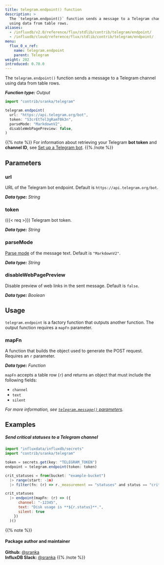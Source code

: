 ```yaml
---
title: telegram.endpoint() function
description: >
  The `telegram.endpoint()` function sends a message to a Telegram channel
  using data from table rows.
aliases:
  - /influxdb/v2.0/reference/flux/stdlib/contrib/telegram/endpoint/
  - /influxdb/cloud/reference/flux/stdlib/contrib/telegram/endpoint/
menu:
  flux_0_x_ref:
    name: telegram.endpoint
    parent: Telegram
weight: 202
introduced: 0.70.0
---
```


The `telegram.endpoint()` function sends a message to a Telegram channel
using data from table rows.

_**Function type:** Output_

```js
import "contrib/sranka/telegram"

telegram.endpoint(
  url: "https://api.telegram.org/bot",
  token: "S3crEtTel3gRamT0k3n",
  parseMode: "MarkdownV2",
  disableWebPagePreview: false,
)
```

{{% note %}}
For information about retrieving your Telegram **bot token** and **channel ID**,
see [Set up a Telegram bot](/v2.0/reference/flux/stdlib/contrib/telegram/#set-up-a-telegram-bot).
{{% /note %}}

## Parameters

### url
URL of the Telegram bot endpoint.
Default is `https://api.telegram.org/bot`.

_**Data type:** String_

### token
({{< req >}})
Telegram bot token.

_**Data type:** String_

### parseMode
[Parse mode](https://core.telegram.org/bots/api#formatting-options) of the message text.
Default is `"MarkdownV2"`.

_**Data type:** String_

### disableWebPagePreview
Disable preview of web links in the sent message.
Default is `false`.

_**Data type:** Boolean_

## Usage
`telegram.endpoint` is a factory function that outputs another function.
The output function requires a `mapFn` parameter.

### mapFn
A function that builds the object used to generate the POST request.
Requires an `r` parameter.

_**Data type:** Function_

`mapFn` accepts a table row (`r`) and returns an object that must include the
following fields:

- `channel`
- `text`
- `silent`

_For more information, see [`telegram.message()` parameters](/v2.0/reference/flux/stdlib/contrib/telegram/message/#parameters)._

## Examples

##### Send critical statuses to a Telegram channel
```js
import "influxdata/influxdb/secrets"
import "contrib/sranka/telegram"

token = secrets.get(key: "TELEGRAM_TOKEN")
endpoint = telegram.endpoint(token: token)

crit_statuses = from(bucket: "example-bucket")
  |> range(start: -1m)
  |> filter(fn: (r) => r._measurement == "statuses" and status == "crit")

crit_statuses
  |> endpoint(mapFn: (r) => ({
      channel: "-12345",
      text: "Disk usage is **${r.status}**.",
      silent: true
    })
  )()
```

{{% note %}}
#### Package author and maintainer
**Github:** [@sranka](https://github.com/sranka)  
**InfluxDB Slack:** [@sranka](https://influxdata.com/slack)
{{% /note %}}
